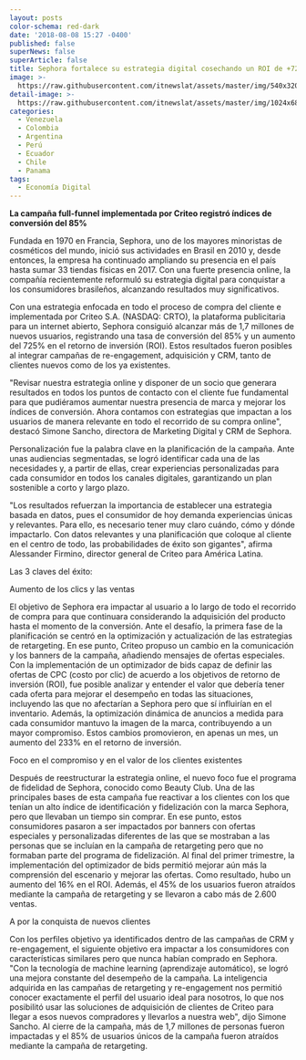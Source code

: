 ```yaml
---
layout: posts
color-schema: red-dark
date: '2018-08-08 15:27 -0400'
published: false
superNews: false
superArticle: false
title: Sephora fortalece su estrategia digital cosechando un ROI de +725% en Brasil
image: >-
  https://raw.githubusercontent.com/itnewslat/assets/master/img/540x320/sephora-p.jpg
detail-image: >-
  https://raw.githubusercontent.com/itnewslat/assets/master/img/1024x680/sephora-g.jpg
categories:
  - Venezuela
  - Colombia
  - Argentina
  - Perú
  - Ecuador
  - Chile
  - Panama
tags:
  - Economía Digital
---
```

**La campaña full-funnel implementada por Criteo registró índices de conversión del 85%**

Fundada en 1970 en Francia, Sephora, uno de los mayores minoristas de cosméticos del mundo, inició sus actividades en Brasil en 2010 y, desde entonces, la empresa ha continuado ampliando su presencia en el país hasta sumar 33 tiendas físicas en 2017. Con una fuerte presencia online, la compañía recientemente reformuló su estrategia digital para conquistar a los consumidores brasileños, alcanzando resultados muy significativos. 

Con una estrategia enfocada en todo el proceso de compra del cliente e implementada por Criteo S.A. (NASDAQ: CRTO), la plataforma publicitaria para un internet abierto, Sephora consiguió alcanzar más de 1,7 millones de nuevos usuarios, registrando una tasa de conversión del 85% y un aumento del 725% en el retorno de inversión (ROI). Estos resultados fueron posibles al integrar campañas de re-engagement, adquisición y CRM, tanto de clientes nuevos como de los ya existentes. 

"Revisar nuestra estrategia online y disponer de un socio que generara resultados en todos los puntos de contacto con el cliente fue fundamental para que pudiéramos aumentar nuestra presencia de marca y mejorar los índices de conversión. Ahora contamos con estrategias que impactan a los usuarios de manera relevante en todo el recorrido de su compra online", destacó Simone Sancho, directora de Marketing Digital y CRM de Sephora.

Personalización fue la palabra clave en la planificación de la campaña. Ante unas audiencias segmentadas, se logró identificar cada una de las necesidades y, a partir de ellas, crear experiencias personalizadas para cada consumidor en todos los canales digitales, garantizando un plan sostenible a corto y largo plazo.

"Los resultados refuerzan la importancia de establecer una estrategia basada en datos, pues el consumidor de hoy demanda experiencias únicas y relevantes. Para ello, es necesario tener muy claro cuándo, cómo y dónde impactarlo. Con datos relevantes y una planificación que coloque al cliente en el centro de todo, las probabilidades de éxito son gigantes", afirma Alessander Firmino, director general de Criteo para América Latina.

Las 3 claves del éxito:

Aumento de los clics y las ventas
 
El objetivo de Sephora era impactar al usuario a lo largo de todo el recorrido de compra para que continuara considerando la adquisición del producto hasta el momento de la conversión. Ante el desafío, la primera fase de la planificación se centró en la optimización y actualización de las estrategias de retargeting. En ese punto, Criteo propuso un cambio en la comunicación y los banners de la campaña, añadiendo mensajes de ofertas especiales. Con la implementación de un optimizador de bids capaz de definir las ofertas de CPC (costo por clic) de acuerdo a los objetivos de retorno de inversión (ROI), fue posible analizar y entender el valor que debería tener cada oferta para mejorar el desempeño en todas las situaciones, incluyendo las que no afectarían a Sephora pero que sí influirían en el inventario. Además, la optimización dinámica de anuncios a medida para cada consumidor mantuvo la imagen de la marca, contribuyendo a un mayor compromiso. Estos cambios promovieron, en apenas un mes, un aumento del 233% en el retorno de inversión.

Foco en el compromiso y en el valor de los clientes existentes

Después de reestructurar la estrategia online, el nuevo foco fue el programa de fidelidad de Sephora, conocido como Beauty Club. Una de las principales bases de esta campaña fue reactivar a los clientes con los que tenían un alto índice de identificación y fidelización con la marca Sephora, pero que llevaban un tiempo sin comprar. En ese punto, estos consumidores pasaron a ser impactados por banners con ofertas especiales y personalizadas diferentes de las que se mostraban a las personas que se incluían en la campaña de retargeting pero que no formaban parte del programa de fidelización. Al final del primer trimestre, la implementación del optimizador de bids permitió mejorar aún más la comprensión del escenario y mejorar las ofertas. Como resultado, hubo un aumento del 16% en el ROI. Además, el 45% de los usuarios fueron atraídos mediante la campaña de retargeting y se llevaron a cabo más de 2.600 ventas. 

A por la conquista de nuevos clientes

Con los perfiles objetivo ya identificados dentro de las campañas de CRM y re-engagement, el siguiente objetivo era impactar a los consumidores con características similares pero que nunca habían comprado en Sephora. "Con la tecnología de machine learning (aprendizaje automático), se logró una mejora constante del desempeño de la campaña. La inteligencia adquirida en las campañas de retargeting y re-engagement nos permitió conocer exactamente el perfil del usuario ideal para nosotros, lo que nos posibilitó usar las soluciones de adquisición de clientes de Criteo para llegar a esos nuevos compradores y llevarlos a nuestra web", dijo Simone Sancho. Al cierre de la campaña, más de 1,7 millones de personas fueron impactadas y el 85% de usuarios únicos de la campaña fueron atraídos mediante la campaña de retargeting. 
